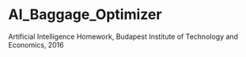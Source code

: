 # AI_Baggage_Optimizer
Artificial Intelligence Homework, Budapest Institute of Technology and Economics, 2016
